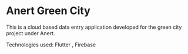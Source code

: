 # Anert Green City

This is a cloud based data entry application developed for the green city project under Anert. 

Technologies used: Flutter , Firebase
